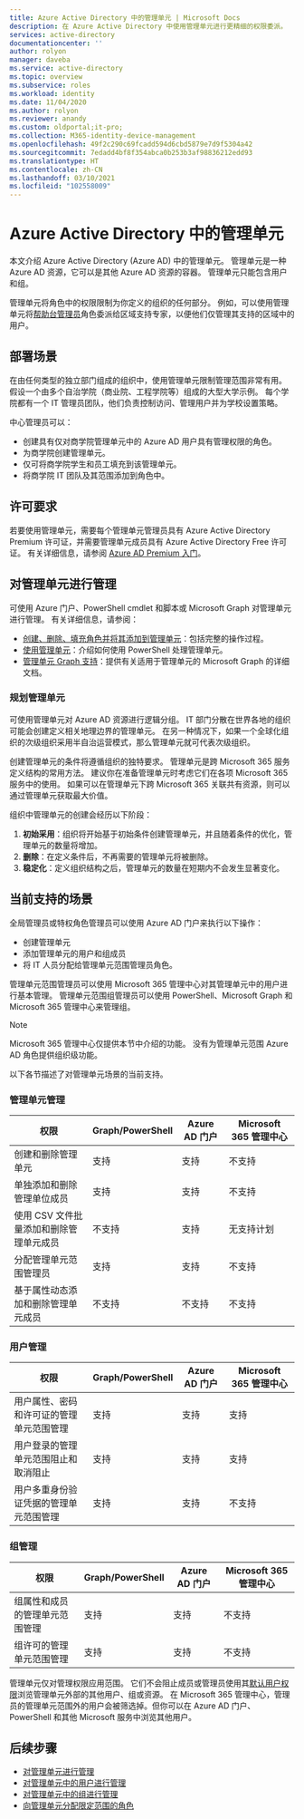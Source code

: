 ```yaml
---
title: Azure Active Directory 中的管理单元 | Microsoft Docs
description: 在 Azure Active Directory 中使用管理单元进行更精细的权限委派。
services: active-directory
documentationcenter: ''
author: rolyon
manager: daveba
ms.service: active-directory
ms.topic: overview
ms.subservice: roles
ms.workload: identity
ms.date: 11/04/2020
ms.author: rolyon
ms.reviewer: anandy
ms.custom: oldportal;it-pro;
ms.collection: M365-identity-device-management
ms.openlocfilehash: 49f2c290c69fcadd594d6cbd5879e7d9f5304a42
ms.sourcegitcommit: 7edadd4bf8f354abca0b253b3af98836212edd93
ms.translationtype: HT
ms.contentlocale: zh-CN
ms.lasthandoff: 03/10/2021
ms.locfileid: "102558009"
---
```

# <a name="administrative-units-in-azure-active-directory"></a>Azure Active Directory 中的管理单元

本文介绍 Azure Active Directory (Azure AD) 中的管理单元。 管理单元是一种 Azure AD 资源，它可以是其他 Azure AD 资源的容器。 管理单元只能包含用户和组。

管理单元将角色中的权限限制为你定义的组织的任何部分。 例如，可以使用管理单元将[帮助台管理员](permissions-reference.md#helpdesk-administrator)角色委派给区域支持专家，以便他们仅管理其支持的区域中的用户。

## <a name="deployment-scenario"></a>部署场景

在由任何类型的独立部门组成的组织中，使用管理单元限制管理范围非常有用。 假设一个由多个自治学院（商业院、工程学院等）组成的大型大学示例。 每个学院都有一个 IT 管理员团队，他们负责控制访问、管理用户并为学校设置策略。

中心管理员可以：

- 创建具有仅对商学院管理单元中的 Azure AD 用户具有管理权限的角色。
- 为商学院创建管理单元。
- 仅可将商学院学生和员工填充到该管理单元。
- 将商学院 IT 团队及其范围添加到角色中。

## <a name="license-requirements"></a>许可要求

若要使用管理单元，需要每个管理单元管理员具有 Azure Active Directory Premium 许可证，并需要管理单元成员具有 Azure Active Directory Free 许可证。 有关详细信息，请参阅 [Azure AD Premium 入门](../fundamentals/active-directory-get-started-premium.md)。

## <a name="manage-administrative-units"></a>对管理单元进行管理

可使用 Azure 门户、PowerShell cmdlet 和脚本或 Microsoft Graph 对管理单元进行管理。 有关详细信息，请参阅：

- [创建、删除、填充角色并将其添加到管理单元](admin-units-manage.md)：包括完整的操作过程。
- [使用管理单元](/powershell/azure/active-directory/working-with-administrative-units)：介绍如何使用 PowerShell 处理管理单元。
- [管理单元 Graph 支持](/graph/api/resources/administrativeunit)：提供有关适用于管理单元的 Microsoft Graph 的详细文档。

### <a name="plan-your-administrative-units"></a>规划管理单元

可使用管理单元对 Azure AD 资源进行逻辑分组。 IT 部门分散在世界各地的组织可能会创建定义相关地理边界的管理单元。 在另一种情况下，如果一个全球化组织的次级组织采用半自治运营模式，那么管理单元就可代表次级组织。

创建管理单元的条件将遵循组织的独特要求。 管理单元是跨 Microsoft 365 服务定义结构的常用方法。 建议你在准备管理单元时考虑它们在各项 Microsoft 365 服务中的使用。 如果可以在管理单元下跨 Microsoft 365 关联共有资源，则可以通过管理单元获取最大价值。

组织中管理单元的创建会经历以下阶段：

1. **初始采用**：组织将开始基于初始条件创建管理单元，并且随着条件的优化，管理单元的数量将增加。
1. **删除**：在定义条件后，不再需要的管理单元将被删除。
1. **稳定化**：定义组织结构之后，管理单元的数量在短期内不会发生显著变化。

## <a name="currently-supported-scenarios"></a>当前支持的场景

全局管理员或特权角色管理员可以使用 Azure AD 门户来执行以下操作：

- 创建管理单元
- 添加管理单元的用户和组成员
- 将 IT 人员分配给管理单元范围管理员角色。

管理单元范围管理员可以使用 Microsoft 365 管理中心对其管理单元中的用户进行基本管理。 管理单元范围组管理员可以使用 PowerShell、Microsoft Graph 和 Microsoft 365 管理中心来管理组。

>[!Note]
>Microsoft 365 管理中心仅提供本节中介绍的功能。 没有为管理单元范围 Azure AD 角色提供组织级功能。

以下各节描述了对管理单元场景的当前支持。

### <a name="administrative-unit-management"></a>管理单元管理

| 权限 |   Graph/PowerShell   | Azure AD 门户 | Microsoft 365 管理中心 |
| --- | --- | --- | --- |
| 创建和删除管理单元   |    支持    |   支持   |    不支持 |
| 单独添加和删除管理单位成员    |   支持    |   支持   |    不支持 |
| 使用 CSV 文件批量添加和删除管理单元成员   |    不支持     |  支持   |    无支持计划 |
| 分配管理单元范围管理员  |     支持    |   支持    |   不支持 |
| 基于属性动态添加和删除管理单元成员 | 不支持 | 不支持 | 不支持

### <a name="user-management"></a>用户管理

| 权限 |   Graph/PowerShell   | Azure AD 门户 | Microsoft 365 管理中心 |
| --- | --- | --- | --- |
| 用户属性、密码和许可证的管理单元范围管理   |    支持     |  支持   |   支持 |
| 用户登录的管理单元范围阻止和取消阻止    |   支持   |    支持   |    支持 |
| 用户多重身份验证凭据的管理单元范围管理   |    支持   |   支持   |   不支持 |

### <a name="group-management"></a>组管理

| 权限 |   Graph/PowerShell   | Azure AD 门户 | Microsoft 365 管理中心 |
| --- | --- | --- | --- |
| 组属性和成员的管理单元范围管理     |  支持   |    支持    |  不支持 |
| 组许可的管理单元范围管理   |    支持  |    支持   |   不支持 |

管理单元仅对管理权限应用范围。 它们不会阻止成员或管理员使用其[默认用户权限](../fundamentals/users-default-permissions.md)浏览管理单元外部的其他用户、组或资源。 在 Microsoft 365 管理中心，管理员的管理单元范围外的用户会被筛选掉。但你可以在 Azure AD 门户、PowerShell 和其他 Microsoft 服务中浏览其他用户。

## <a name="next-steps"></a>后续步骤

- [对管理单元进行管理](admin-units-manage.md)
- [对管理单元中的用户进行管理](admin-units-add-manage-users.md)
- [对管理单元中的组进行管理](admin-units-add-manage-groups.md)
- [向管理单元分配限定范围的角色](admin-units-assign-roles.md)
